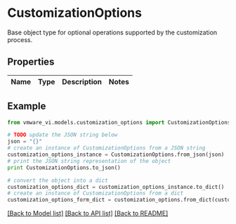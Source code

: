 # CustomizationOptions

Base object type for optional operations supported by the customization process. 

## Properties
Name | Type | Description | Notes
------------ | ------------- | ------------- | -------------

## Example

```python
from vmware_vi.models.customization_options import CustomizationOptions

# TODO update the JSON string below
json = "{}"
# create an instance of CustomizationOptions from a JSON string
customization_options_instance = CustomizationOptions.from_json(json)
# print the JSON string representation of the object
print CustomizationOptions.to_json()

# convert the object into a dict
customization_options_dict = customization_options_instance.to_dict()
# create an instance of CustomizationOptions from a dict
customization_options_form_dict = customization_options.from_dict(customization_options_dict)
```
[[Back to Model list]](../README.md#documentation-for-models) [[Back to API list]](../README.md#documentation-for-api-endpoints) [[Back to README]](../README.md)



